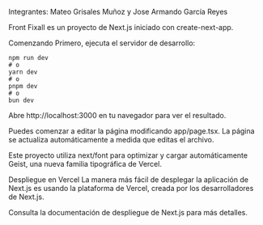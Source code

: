 Integrantes: 
Mateo Grisales Muñoz y 
Jose Armando García Reyes

Front Fixall es un proyecto de Next.js iniciado con create-next-app.

Comenzando
Primero, ejecuta el servidor de desarrollo:

```
npm run dev
# o
yarn dev
# o
pnpm dev
# o
bun dev
```
Abre http://localhost:3000 en tu navegador para ver el resultado.

Puedes comenzar a editar la página modificando app/page.tsx. La página se actualiza automáticamente a medida que editas el archivo.

Este proyecto utiliza next/font para optimizar y cargar automáticamente Geist, una nueva familia tipográfica de Vercel.

Despliegue en Vercel
La manera más fácil de desplegar la aplicación de Next.js es usando la plataforma de Vercel, creada por los desarrolladores de Next.js.

Consulta la documentación de despliegue de Next.js para más detalles.
